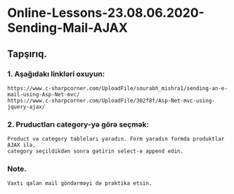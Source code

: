 # Online-Lessons-23.08.06.2020-Sending-Mail-AJAX


## Tapşırıq.

  

### 1. Aşağıdakı linkləri oxuyun:
    https://www.c-sharpcorner.com/UploadFile/sourabh_mishra1/sending-an-e-mail-using-Asp-Net-mvc/
    https://www.c-sharpcorner.com/UploadFile/302f8f/Asp-Net-mvc-using-jquery-ajax/


### 2. Pruductları category-yə görə seçmək:
    Product və category tableları yaradın. Form yaradın formda produktlar AJAX ilə, 
    category seçildikdən sonra gətirin select-ə append edin.
    
    
### Note.
    Vaxtı qalan mail göndərməyi də praktika etsin.
